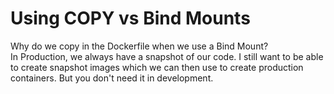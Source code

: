 # Using COPY vs Bind Mounts

Why do we copy in the Dockerfile when we use a Bind Mount?  
In Production, we always have a snapshot of our code. I still want to be able
to create snapshot images which we can then use to create production containers.
But you don't need it in development.
